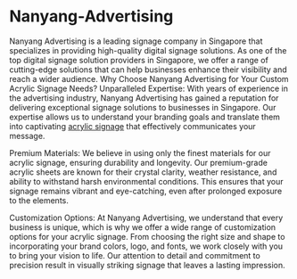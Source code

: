 # Nanyang-Advertising
Nanyang Advertising is a leading signage company in Singapore that specializes in providing high-quality digital signage solutions. As one of the top digital signage solution providers in Singapore, we offer a range of cutting-edge solutions that can help businesses enhance their visibility and reach a wider audience.
Why Choose Nanyang Advertising for Your Custom Acrylic Signage Needs?
Unparalleled Expertise: With years of experience in the advertising industry, Nanyang Advertising has gained a reputation for delivering exceptional signage solutions to businesses in Singapore. Our expertise allows us to understand your branding goals and translate them into captivating <a href="https://nanyangadvertising.com/acrylic-signage-in-singapore/"> acrylic signage</a>
 that effectively communicates your message.

Premium Materials: We believe in using only the finest materials for our acrylic signage, ensuring durability and longevity. Our premium-grade acrylic sheets are known for their crystal clarity, weather resistance, and ability to withstand harsh environmental conditions. This ensures that your signage remains vibrant and eye-catching, even after prolonged exposure to the elements.

Customization Options: At Nanyang Advertising, we understand that every business is unique, which is why we offer a wide range of customization options for your acrylic signage. From choosing the right size and shape to incorporating your brand colors, logo, and fonts, we work closely with you to bring your vision to life. Our attention to detail and commitment to precision result in visually striking signage that leaves a lasting impression.

